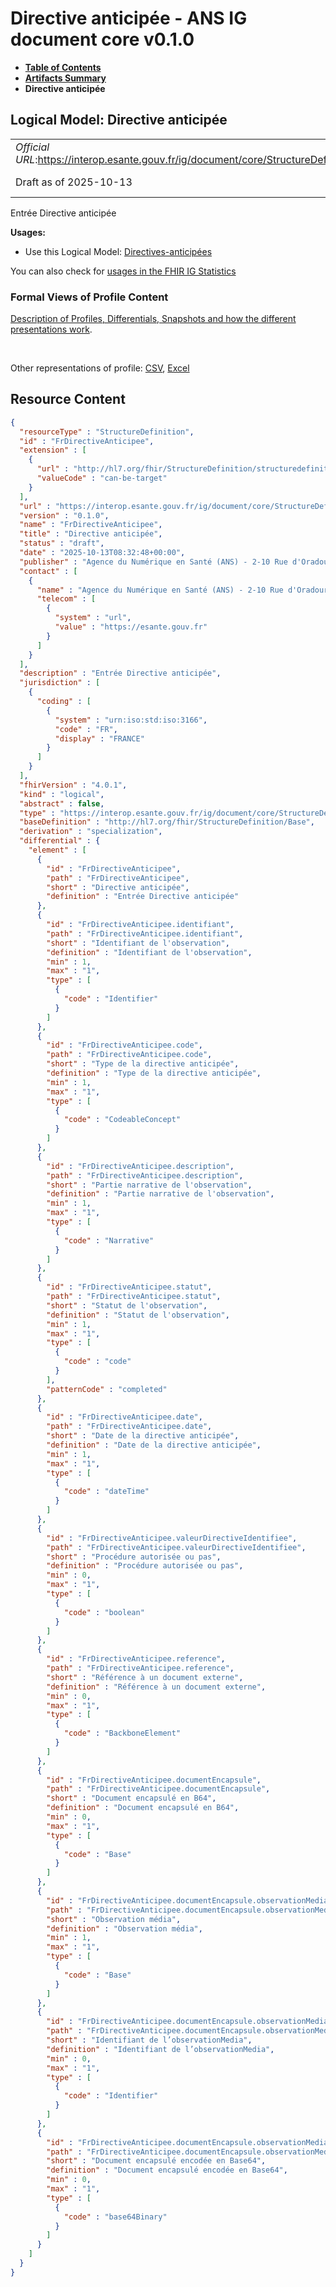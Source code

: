 # Directive anticipée - ANS IG document core v0.1.0

* [**Table of Contents**](toc.md)
* [**Artifacts Summary**](artifacts.md)
* **Directive anticipée**

## Logical Model: Directive anticipée 

| | |
| :--- | :--- |
| *Official URL*:https://interop.esante.gouv.fr/ig/document/core/StructureDefinition/FrDirectiveAnticipee | *Version*:0.1.0 |
| Draft as of 2025-10-13 | *Computable Name*:FrDirectiveAnticipee |

 
Entrée Directive anticipée 

**Usages:**

* Use this Logical Model: [Directives-anticipées](StructureDefinition-FrDirectivesAnticipees.md)

You can also check for [usages in the FHIR IG Statistics](https://packages2.fhir.org/xig/ans.document.fr.core|current/StructureDefinition/FrDirectiveAnticipee)

### Formal Views of Profile Content

 [Description of Profiles, Differentials, Snapshots and how the different presentations work](http://build.fhir.org/ig/FHIR/ig-guidance/readingIgs.html#structure-definitions). 

 

Other representations of profile: [CSV](StructureDefinition-FrDirectiveAnticipee.csv), [Excel](StructureDefinition-FrDirectiveAnticipee.xlsx) 



## Resource Content

```json
{
  "resourceType" : "StructureDefinition",
  "id" : "FrDirectiveAnticipee",
  "extension" : [
    {
      "url" : "http://hl7.org/fhir/StructureDefinition/structuredefinition-type-characteristics",
      "valueCode" : "can-be-target"
    }
  ],
  "url" : "https://interop.esante.gouv.fr/ig/document/core/StructureDefinition/FrDirectiveAnticipee",
  "version" : "0.1.0",
  "name" : "FrDirectiveAnticipee",
  "title" : "Directive anticipée",
  "status" : "draft",
  "date" : "2025-10-13T08:32:48+00:00",
  "publisher" : "Agence du Numérique en Santé (ANS) - 2-10 Rue d'Oradour-sur-Glane, 75015 Paris",
  "contact" : [
    {
      "name" : "Agence du Numérique en Santé (ANS) - 2-10 Rue d'Oradour-sur-Glane, 75015 Paris",
      "telecom" : [
        {
          "system" : "url",
          "value" : "https://esante.gouv.fr"
        }
      ]
    }
  ],
  "description" : "Entrée Directive anticipée",
  "jurisdiction" : [
    {
      "coding" : [
        {
          "system" : "urn:iso:std:iso:3166",
          "code" : "FR",
          "display" : "FRANCE"
        }
      ]
    }
  ],
  "fhirVersion" : "4.0.1",
  "kind" : "logical",
  "abstract" : false,
  "type" : "https://interop.esante.gouv.fr/ig/document/core/StructureDefinition/FrDirectiveAnticipee",
  "baseDefinition" : "http://hl7.org/fhir/StructureDefinition/Base",
  "derivation" : "specialization",
  "differential" : {
    "element" : [
      {
        "id" : "FrDirectiveAnticipee",
        "path" : "FrDirectiveAnticipee",
        "short" : "Directive anticipée",
        "definition" : "Entrée Directive anticipée"
      },
      {
        "id" : "FrDirectiveAnticipee.identifiant",
        "path" : "FrDirectiveAnticipee.identifiant",
        "short" : "Identifiant de l'observation",
        "definition" : "Identifiant de l'observation",
        "min" : 1,
        "max" : "1",
        "type" : [
          {
            "code" : "Identifier"
          }
        ]
      },
      {
        "id" : "FrDirectiveAnticipee.code",
        "path" : "FrDirectiveAnticipee.code",
        "short" : "Type de la directive anticipée",
        "definition" : "Type de la directive anticipée",
        "min" : 1,
        "max" : "1",
        "type" : [
          {
            "code" : "CodeableConcept"
          }
        ]
      },
      {
        "id" : "FrDirectiveAnticipee.description",
        "path" : "FrDirectiveAnticipee.description",
        "short" : "Partie narrative de l'observation",
        "definition" : "Partie narrative de l'observation",
        "min" : 1,
        "max" : "1",
        "type" : [
          {
            "code" : "Narrative"
          }
        ]
      },
      {
        "id" : "FrDirectiveAnticipee.statut",
        "path" : "FrDirectiveAnticipee.statut",
        "short" : "Statut de l'observation",
        "definition" : "Statut de l'observation",
        "min" : 1,
        "max" : "1",
        "type" : [
          {
            "code" : "code"
          }
        ],
        "patternCode" : "completed"
      },
      {
        "id" : "FrDirectiveAnticipee.date",
        "path" : "FrDirectiveAnticipee.date",
        "short" : "Date de la directive anticipée",
        "definition" : "Date de la directive anticipée",
        "min" : 1,
        "max" : "1",
        "type" : [
          {
            "code" : "dateTime"
          }
        ]
      },
      {
        "id" : "FrDirectiveAnticipee.valeurDirectiveIdentifiee",
        "path" : "FrDirectiveAnticipee.valeurDirectiveIdentifiee",
        "short" : "Procédure autorisée ou pas",
        "definition" : "Procédure autorisée ou pas",
        "min" : 0,
        "max" : "1",
        "type" : [
          {
            "code" : "boolean"
          }
        ]
      },
      {
        "id" : "FrDirectiveAnticipee.reference",
        "path" : "FrDirectiveAnticipee.reference",
        "short" : "Référence à un document externe",
        "definition" : "Référence à un document externe",
        "min" : 0,
        "max" : "1",
        "type" : [
          {
            "code" : "BackboneElement"
          }
        ]
      },
      {
        "id" : "FrDirectiveAnticipee.documentEncapsule",
        "path" : "FrDirectiveAnticipee.documentEncapsule",
        "short" : "Document encapsulé en B64",
        "definition" : "Document encapsulé en B64",
        "min" : 0,
        "max" : "1",
        "type" : [
          {
            "code" : "Base"
          }
        ]
      },
      {
        "id" : "FrDirectiveAnticipee.documentEncapsule.observationMedia",
        "path" : "FrDirectiveAnticipee.documentEncapsule.observationMedia",
        "short" : "Observation média",
        "definition" : "Observation média",
        "min" : 1,
        "max" : "1",
        "type" : [
          {
            "code" : "Base"
          }
        ]
      },
      {
        "id" : "FrDirectiveAnticipee.documentEncapsule.observationMedia.identifiant",
        "path" : "FrDirectiveAnticipee.documentEncapsule.observationMedia.identifiant",
        "short" : "Identifiant de l’observationMedia",
        "definition" : "Identifiant de l’observationMedia",
        "min" : 0,
        "max" : "1",
        "type" : [
          {
            "code" : "Identifier"
          }
        ]
      },
      {
        "id" : "FrDirectiveAnticipee.documentEncapsule.observationMedia.documentEncapsuleEncode",
        "path" : "FrDirectiveAnticipee.documentEncapsule.observationMedia.documentEncapsuleEncode",
        "short" : "Document encapsulé encodée en Base64",
        "definition" : "Document encapsulé encodée en Base64",
        "min" : 0,
        "max" : "1",
        "type" : [
          {
            "code" : "base64Binary"
          }
        ]
      }
    ]
  }
}

```
